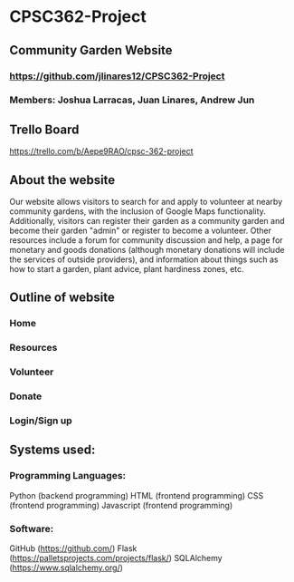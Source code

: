 # CPSC362-Project

## Community Garden Website

### https://github.com/jlinares12/CPSC362-Project

### Members: Joshua Larracas, Juan Linares, Andrew Jun

## Trello Board
https://trello.com/b/Aepe9RAO/cpsc-362-project



## About the website

Our website allows visitors to search for and apply to volunteer at nearby community gardens, with the inclusion of Google Maps functionality. Additionally, visitors can register their garden as a community garden and become their garden "admin" or register to become a volunteer. Other resources include a forum for community discussion and help, a page for monetary and goods donations (although monetary donations will include the services of outside providers), and information about things such as how to start a garden, plant advice, plant hardiness zones, etc.


## Outline of website

### Home

### Resources

### Volunteer

### Donate

### Login/Sign up


## Systems used:

### Programming Languages:

Python      (backend programming)
HTML       (frontend programming)
CSS        (frontend programming)
Javascript (frontend programming)


### Software:

GitHub (https://github.com/)
Flask (https://palletsprojects.com/projects/flask/)
SQLAlchemy (https://www.sqlalchemy.org/)
